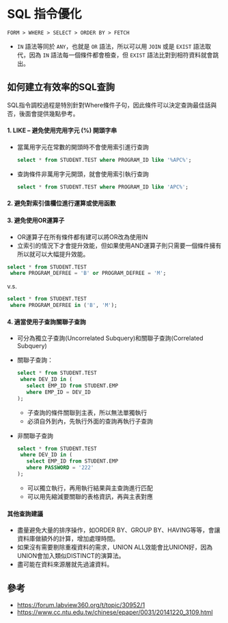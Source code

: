 # SQL 指令優化

```
FORM > WHERE > SELECT > ORDER BY > FETCH
```

* `IN` 語法等同於 `ANY`，也就是 `OR` 語法，所以可以用 `JOIN` 或是 `EXIST` 語法取代，因為 `IN` 語法每一個條件都會檢查，但 `EXIST` 語法比對到相符資料就會跳出。

## 如何建立有效率的SQL查詢
SQL指令調校過程是特別針對Where條件子句，因此條件可以決定查詢最佳話與否，後面會提供幾點參考。

#### 1. LIKE – 避免使用完用字元 (%) 開頭字串
* 當萬用字元在常數的開頭時不會使用索引進行查詢
  ```sql
  select * from STUDENT.TEST where PROGRAM_ID like '%APC%';
  ```

* 查詢條件非萬用字元開頭，就會使用索引執行查詢
  ```sql
  select * from STUDENT.TEST where PROGRAM_ID like 'APC%';
  ```

#### 2. 避免對索引值欄位進行運算或使用函數

#### 3. 避免使用OR運算子
* OR運算子在所有條件都有建可以將OR改為使用IN
* 立索引的情況下才會提升效能，但如果使用AND運算子則只需要一個條件擁有所以就可以大幅提升效能。
 
```sql
select * from STUDENT.TEST 
 where PROGRAM_DEFREE = 'B' or PROGRAM_DEFREE = 'M';
```

v.s.

```sql
select * from STUDENT.TEST 
 where PROGRAM_DEFREE in ('B', 'M');
```

#### 4. 適當使用子查詢關聯子查詢
* 可分為獨立子查詢(Uncorrelated Subquery)和關聯子查詢(Correlated Subquery)

* 關聯子查詢：
  ```sql
  select * from STUDENT.TEST
   where DEV_ID in (
     select EMP_ID from STUDENT.EMP 
     where EMP_ID = DEV_ID
  );
  ```
  * 子查詢的條件關聯到主表，所以無法單獨執行
  * 必須自外到內，先執行外面的查詢再執行子查詢


* 非關聯子查詢
  ```sql
  select * from STUDENT.TEST
   where DEV_ID in (
     select EMP_ID from STUDENT.EMP    
     where PASSWORD = '222'
  );
  ```
  * 可以獨立執行，再用執行結果與主查詢進行匹配
  * 可以用先縮減要關聯的表格資訊，再與主表對應

#### 其他查詢建議
* 盡量避免大量的排序操作，如ORDER BY、GROUP BY、HAVING等等，會讓資料庫做額外的計算，增加處理時間。
* 如果沒有需要剔除重複資料的需求，UNION ALL效能會比UNION好，因為UNION會加入類似DISTINCT的演算法。
* 盡可能在資料來源層就先過濾資料。


## 參考
* https://forum.labview360.org/t/topic/30952/1
* https://www.cc.ntu.edu.tw/chinese/epaper/0031/20141220_3109.html
